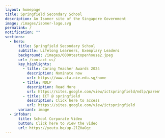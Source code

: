 ```yaml
---
layout: homepage
title: Springfield Secondary School
description: An Isomer site of the Singapore Government
image: /images/isomer-logo.svg
permalink: /
notification: ""
sections:
  - hero:
      title: Springfield Secondary School
      subtitle: Lifelong Learners, Exemplary Leaders
      background: /images/0000testopenhouse2.jpeg
      url: /contact-us/
      key_highlights:
        - title: Caring Teacher Awards 2024
          description: Nominate now
          url: https://www.cta.nie.edu.sg/home
        - title: NDLP
          description: Read More
          url: https://sites.google.com/view/ictspringfield/ndlp/parents-engagement-18-jan
        - title: ICT @ springfield
          description: Click here to access
          url: https://sites.google.com/view/ictspringfield
      variant: image
  - infobar:
      title: School Corporate Video
      button: Click here to view the video
      url: https://youtu.be/up-2lZHaOgc
---
```

